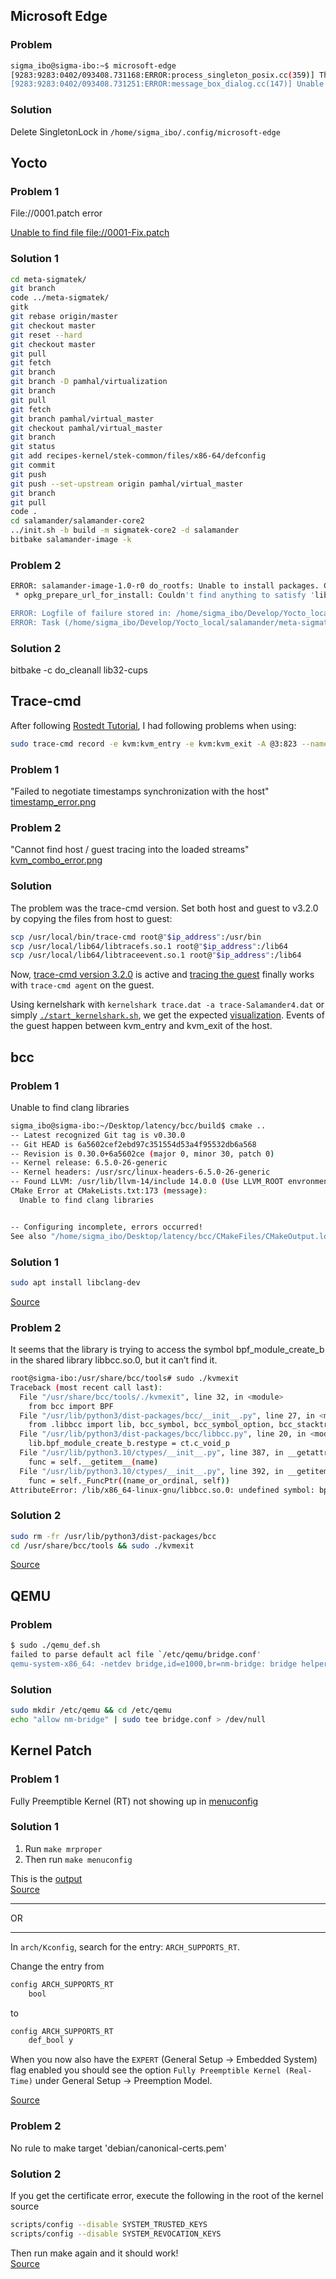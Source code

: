## Microsoft Edge
### Problem
```bash
sigma_ibo@sigma-ibo:~$ microsoft-edge
[9283:9283:0402/093408.731168:ERROR:process_singleton_posix.cc(359)] This profile appears to be in use by another Microsoft Edge process (2953) on another computer (localhost.localdomain). Microsoft Edge has locked this profile to prevent corruption. If you're sure no other processes are using this profile, you can unlock it and relaunch Microsoft Edge.
[9283:9283:0402/093408.731251:ERROR:message_box_dialog.cc(147)] Unable to show a dialog outside the UI thread message loop: Microsoft Edge - This profile appears to be in use by another Microsoft Edge process (2953) on another computer (localhost.localdomain). Microsoft Edge has locked this profile to prevent corruption. If you're sure no other processes are using this profile, you can unlock it and relaunch Microsoft Edge.
```

### Solution
Delete SingletonLock in `/home/sigma_ibo/.config/microsoft-edge`



## Yocto 
### Problem 1
File://0001.patch error

[Unable to find file file://0001-Fix.patch](../resources/images/yocto/0001patch.png)

### Solution 1
```bash
cd meta-sigmatek/
git branch
code ../meta-sigmatek/
gitk
git rebase origin/master
git checkout master
git reset --hard
git checkout master
git pull
git fetch
git branch
git branch -D pamhal/virtualization
git branch
git pull
git fetch
git branch pamhal/virtual_master
git checkout pamhal/virtual_master
git branch
git status
git add recipes-kernel/stek-common/files/x86-64/defconfig
git commit
git push
git push --set-upstream origin pamhal/virtual_master
git branch
git pull
code .
cd salamander/salamander-core2
../init.sh -b build -m sigmatek-core2 -d salamander
bitbake salamander-image -k
```

### Problem 2
```bash
ERROR: salamander-image-1.0-r0 do_rootfs: Unable to install packages. Command '/home/sigma_ibo/Develop/Yocto_local/salamander/salamander-core2/build/tmp/work/sigmatek_core2-sigmatek-linux/salamander-image/1.0-r0/recipe-sysroot-native/usr/bin/opkg --volatile-cache -f /home/sigma_ibo/Develop/Yocto_local/salamander/salamander-core2/build/tmp/work/sigmatek_core2-sigmatek-linux/salamander-image/1.0-r0/opkg.conf -t /home/sigma_ibo/Develop/Yocto_local/salamander/salamander-core2/build/tmp/work/sigmatek_core2-sigmatek-linux/salamander-image/1.0-r0/temp/ipktemp/ -o /home/sigma_ibo/Develop/Yocto_local/salamander/salamander-core2/build/tmp/work/sigmatek_core2-sigmatek-linux/salamander-image/1.0-r0/rootfs  --force_postinstall --prefer-arch-to-version --no-install-recommends  --force-maintainer --force-overwrite install cups-locale-en lib32-cups-locale-en' returned 255:
 * opkg_prepare_url_for_install: Couldn't find anything to satisfy 'lib32-cups-locale-en'.

ERROR: Logfile of failure stored in: /home/sigma_ibo/Develop/Yocto_local/salamander/salamander-core2/build/tmp/work/sigmatek_core2-sigmatek-linux/salamander-image/1.0-r0/temp/log.do_rootfs.76045
ERROR: Task (/home/sigma_ibo/Develop/Yocto_local/salamander/meta-sigmatek/recipes-sigmatek/images/salamander-image.bb:do_rootfs) failed with exit code '1'
```

### Solution 2
bitbake -c do_cleanall lib32-cups

## Trace-cmd 
After following <a href="https://rostedt.org/host-guest-tutorial/" target="_blank">Rostedt Tutorial</a>, I had following problems when using: 
```bash
sudo trace-cmd record -e kvm:kvm_entry -e kvm:kvm_exit -A @3:823 --name Salamander4 -e all
```
### Problem 1  
"Failed to negotiate timestamps synchronization with the host"
[timestamp_error.png](../resources/images/trace-cmd/timestamp_error.png)

### Problem 2
"Cannot find host / guest tracing into the loaded streams" [kvm_combo_error.png](../resources/images/trace-cmd/kvm_combo_error.png)

### Solution
The problem was the trace-cmd version. Set both host and guest to v3.2.0 by copying the files from host to guest:
```bash
scp /usr/local/bin/trace-cmd root@"$ip_address":/usr/bin
scp /usr/local/lib64/libtracefs.so.1 root@"$ip_address":/lib64
scp /usr/local/lib64/libtraceevent.so.1 root@"$ip_address":/lib64
```
Now, [trace-cmd version 3.2.0](../resources/images/trace-cmd/trace-cmd_version3.2.0.png) is active and [tracing the guest](../resources/images/trace-cmd/time_sync.png) finally works with `trace-cmd agent` on the guest.

Using kernelshark with `kernelshark trace.dat -a trace-Salamander4.dat` or simply [`./start_kernelshark.sh`](../sigmatek/trace-cmd/analysis/taskset/start_kernelshark.sh), we get the expected [visualization](../resources/images/trace-cmd/kernelshark/kernelshark_combo.png). Events of the guest happen between kvm_entry and kvm_exit of the host.



## bcc
### Problem 1
Unable to find clang libraries
```bash
sigma_ibo@sigma-ibo:~/Desktop/latency/bcc/build$ cmake ..
-- Latest recognized Git tag is v0.30.0
-- Git HEAD is 6a5602cef2ebd97c351554d53a4f95532db6a568
-- Revision is 0.30.0+6a5602ce (major 0, minor 30, patch 0)
-- Kernel release: 6.5.0-26-generic
-- Kernel headers: /usr/src/linux-headers-6.5.0-26-generic
-- Found LLVM: /usr/lib/llvm-14/include 14.0.0 (Use LLVM_ROOT envronment variable for another version of LLVM)
CMake Error at CMakeLists.txt:173 (message):
  Unable to find clang libraries


-- Configuring incomplete, errors occurred!
See also "/home/sigma_ibo/Desktop/latency/bcc/CMakeFiles/CMakeOutput.log".
```

### Solution 1
```bash
sudo apt install libclang-dev
```
[Source](https://askubuntu.com/questions/1220739/llvm-dev-package-missing-libclangbasic)


### Problem 2
It seems that the library is trying to access the symbol bpf_module_create_b in the shared library libbcc.so.0, but it can’t find it.
```bash
root@sigma-ibo:/usr/share/bcc/tools# sudo ./kvmexit
Traceback (most recent call last):
  File "/usr/share/bcc/tools/./kvmexit", line 32, in <module>
    from bcc import BPF
  File "/usr/lib/python3/dist-packages/bcc/__init__.py", line 27, in <module>
    from .libbcc import lib, bcc_symbol, bcc_symbol_option, bcc_stacktrace_build_id, _SYM_CB_TYPE
  File "/usr/lib/python3/dist-packages/bcc/libbcc.py", line 20, in <module>
    lib.bpf_module_create_b.restype = ct.c_void_p
  File "/usr/lib/python3.10/ctypes/__init__.py", line 387, in __getattr__
    func = self.__getitem__(name)
  File "/usr/lib/python3.10/ctypes/__init__.py", line 392, in __getitem__
    func = self._FuncPtr((name_or_ordinal, self))
AttributeError: /lib/x86_64-linux-gnu/libbcc.so.0: undefined symbol: bpf_module_create_b
```

### Solution 2
```bash
sudo rm -fr /usr/lib/python3/dist-packages/bcc
cd /usr/share/bcc/tools && sudo ./kvmexit
```
[Source](https://github.com/iovisor/bcc/issues/4583)

## QEMU
### Problem
```bash
$ sudo ./qemu_def.sh 
failed to parse default acl file `/etc/qemu/bridge.conf'
qemu-system-x86_64: -netdev bridge,id=e1000,br=nm-bridge: bridge helper failed
```

### Solution
```bash
sudo mkdir /etc/qemu && cd /etc/qemu 
echo "allow nm-bridge" | sudo tee bridge.conf > /dev/null
```

## Kernel Patch
### Problem 1
Fully Preemptible Kernel (RT) not showing up in [menuconfig](../sigmatek/latency_reduction/kernel-patch/no_fully_rt.png)  

### Solution 1
1) Run `make mrproper`  
2) Then run `make menuconfig`  

This is the [output](../sigmatek/latency_reduction/kernel-patch/fully_rt.png)  
[Source](https://unix.stackexchange.com/questions/616621/real-time-patch-on-linux-5-9-1-does-not-show-fully-preemptible-option-for-arm64)

<hr>
OR 
<hr>

In `arch/Kconfig`, search for the entry: `ARCH_SUPPORTS_RT`. 

Change the entry from

```bash
config ARCH_SUPPORTS_RT
    bool
```
to
```bash
config ARCH_SUPPORTS_RT
    def_bool y
```
When you now also have the `EXPERT` (General Setup -> Embedded System) flag enabled you should see the option `Fully Preemptible Kernel (Real-Time)` under General Setup -> Preemption Model.

[Source](https://unix.stackexchange.com/questions/582075/trouble-selecting-fully-preemptible-kernel-real-time-when-configuring-compil
)



### Problem 2
No rule to make target 'debian/canonical-certs.pem'

### Solution 2
If you get the certificate error, execute the following in the root of the kernel source
```bash
scripts/config --disable SYSTEM_TRUSTED_KEYS
scripts/config --disable SYSTEM_REVOCATION_KEYS
```
Then run make again and it should work!  
[Source](https://stackoverflow.com/questions/67670169/compiling-kernel-gives-error-no-rule-to-make-target-debian-certs-debian-uefi-ce)

## 